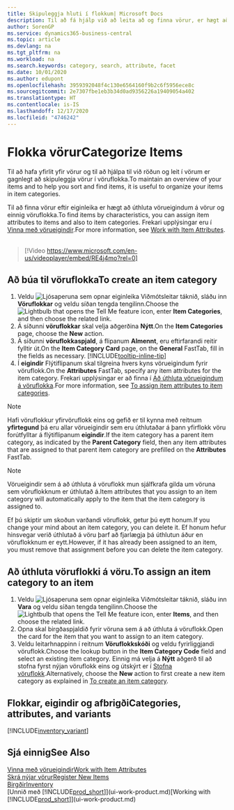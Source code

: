 ```yaml
---
title: Skipuleggja hluti í flokkum| Microsoft Docs
description: Til að fá hjálp við að leita að og finna vörur, er hægt að úthluta eiginleikum vöru og skipuleggja vörur í flokkum.
author: SorenGP
ms.service: dynamics365-business-central
ms.topic: article
ms.devlang: na
ms.tgt_pltfrm: na
ms.workload: na
ms.search.keywords: category, search, attribute, facet
ms.date: 10/01/2020
ms.author: edupont
ms.openlocfilehash: 3959392048f4c130e6564160f9b2c6f5956ece8c
ms.sourcegitcommit: 2e7307fbe1eb3b34d0ad9356226a19409054a402
ms.translationtype: HT
ms.contentlocale: is-IS
ms.lasthandoff: 12/17/2020
ms.locfileid: "4746242"
---
```

# <a name="categorize-items"></a><span data-ttu-id="14e4b-103">Flokka vörur</span><span class="sxs-lookup"><span data-stu-id="14e4b-103">Categorize Items</span></span>

<span data-ttu-id="14e4b-104">Til að hafa yfirlit yfir vörur og til að hjálpa til við röðun og leit í vörum er gagnlegt að skipuleggja vörur í vöruflokka.</span><span class="sxs-lookup"><span data-stu-id="14e4b-104">To maintain an overview of your items and to help you sort and find items, it is useful to organize your items in item categories.</span></span>

<span data-ttu-id="14e4b-105">Til að finna vörur eftir eiginleika er hægt að úthluta vörueigindum á vörur og einnig vöruflokka.</span><span class="sxs-lookup"><span data-stu-id="14e4b-105">To find items by characteristics, you can assign item attributes to items and also to item categories.</span></span> <span data-ttu-id="14e4b-106">Frekari upplýsingar eru í [Vinna með vörueigindir](inventory-how-work-item-attributes.md).</span><span class="sxs-lookup"><span data-stu-id="14e4b-106">For more information, see [Work with Item Attributes](inventory-how-work-item-attributes.md).</span></span>
<br><br>  

> [!Video https://www.microsoft.com/en-us/videoplayer/embed/RE4j4mo?rel=0]

## <a name="to-create-an-item-category"></a><span data-ttu-id="14e4b-107">Að búa til vöruflokka</span><span class="sxs-lookup"><span data-stu-id="14e4b-107">To create an item category</span></span>
1. <span data-ttu-id="14e4b-108">Veldu ![Ljósaperuna sem opnar eiginleika Viðmótsleitar](media/ui-search/search_small.png "Segðu mér hvað þú vilt gera") táknið, sláðu inn **Vöruflokkar** og veldu síðan tengda tengilinn.</span><span class="sxs-lookup"><span data-stu-id="14e4b-108">Choose the ![Lightbulb that opens the Tell Me feature](media/ui-search/search_small.png "Tell me what you want to do") icon, enter **Item Categories**, and then choose the related link.</span></span>
2. <span data-ttu-id="14e4b-109">Á síðunni **vöruflokkar** skal velja aðgerðina **Nýtt**.</span><span class="sxs-lookup"><span data-stu-id="14e4b-109">On the **Item Categories** page, choose the **New** action.</span></span>
3. <span data-ttu-id="14e4b-110">Á síðunni **vöruflokkaspjald**, á flipanum **Almennt**, eru eftirfarandi reitir fylltir út.</span><span class="sxs-lookup"><span data-stu-id="14e4b-110">On the **Item Category Card** page, on the **General** FastTab, fill in the fields as necessary.</span></span> [!INCLUDE[tooltip-inline-tip](includes/tooltip-inline-tip_md.md)]
4. <span data-ttu-id="14e4b-111">Í **eigindir** Flýtiflipanum skal tilgreina hvers kyns vörueigindum fyrir vöruflokk.</span><span class="sxs-lookup"><span data-stu-id="14e4b-111">On the **Attributes** FastTab, specify any item attributes for the item category.</span></span> <span data-ttu-id="14e4b-112">Frekari upplýsingar er að finna í [Að úthluta vörueigindum á vöruflokka](inventory-how-work-item-attributes.md#to-assign-item-attributes-to-item-categories).</span><span class="sxs-lookup"><span data-stu-id="14e4b-112">For more information, see [To assign item attributes to item categories](inventory-how-work-item-attributes.md#to-assign-item-attributes-to-item-categories).</span></span>

> [!NOTE]  
> <span data-ttu-id="14e4b-113">Hafi vöruflokkur yfirvöruflokk eins og gefið er til kynna með reitnum **yfirtegund** þá eru allar vörueigindir sem eru úthlutaðar á þann yfirflokk vöru forútfylltar á flýtiflipanum **eigindir**.</span><span class="sxs-lookup"><span data-stu-id="14e4b-113">If the item category has a parent item category, as indicated by the **Parent Category** field, then any item attributes that are assigned to that parent item category are prefilled on the **Attributes** FastTab.</span></span>

> [!NOTE]  
> <span data-ttu-id="14e4b-114">Vörueigindir sem á að úthluta á vöruflokk mun sjálfkrafa gilda um vöruna sem vöruflokknum er úthlutað á.</span><span class="sxs-lookup"><span data-stu-id="14e4b-114">Item attributes that you assign to an item category will automatically apply to the item that the item category is assigned to.</span></span>

<span data-ttu-id="14e4b-115">Ef þú skiptir um skoðun varðandi vöruflokk, getur þú eytt honum.</span><span class="sxs-lookup"><span data-stu-id="14e4b-115">If you change your mind about an item category, you can delete it.</span></span> <span data-ttu-id="14e4b-116">Ef honum hefur hinsvegar verið úthlutað á vöru þarf að fjarlægja þá úthlutun áður en vöruflokknum er eytt.</span><span class="sxs-lookup"><span data-stu-id="14e4b-116">However, if it has already been assigned to an item, you must remove that assignment before you can delete the item category.</span></span>

## <a name="to-assign-an-item-category-to-an-item"></a><span data-ttu-id="14e4b-117">Að úthluta vöruflokki á vöru.</span><span class="sxs-lookup"><span data-stu-id="14e4b-117">To assign an item category to an item</span></span>

1. <span data-ttu-id="14e4b-118">Veldu ![Ljósaperuna sem opnar eiginleika Viðmótsleitar](media/ui-search/search_small.png "Segðu mér hvað þú vilt gera") táknið, sláðu inn **Vara** og veldu síðan tengda tengilinn.</span><span class="sxs-lookup"><span data-stu-id="14e4b-118">Choose the ![Lightbulb that opens the Tell Me feature](media/ui-search/search_small.png "Tell me what you want to do") icon, enter **Items**, and then choose the related link.</span></span>
2. <span data-ttu-id="14e4b-119">Opna skal birgðaspjaldið fyrir vöruna sem á að úthluta á vöruflokk.</span><span class="sxs-lookup"><span data-stu-id="14e4b-119">Open the card for the item that you want to assign to an item category.</span></span>
3. <span data-ttu-id="14e4b-120">Veldu leitarhnappinn í reitnum **Vöruflokkskóði** og veldu fyrirliggjandi vöruflokk.</span><span class="sxs-lookup"><span data-stu-id="14e4b-120">Choose the lookup button in the **Item Category Code** field and select an existing item category.</span></span> <span data-ttu-id="14e4b-121">Einnig má velja á **Nýtt** aðgerð til að stofna fyrst nýjan vöruflokk eins og útskýrt er í [Stofna vöruflokk](inventory-how-categorize-items.md#to-create-an-item-category).</span><span class="sxs-lookup"><span data-stu-id="14e4b-121">Alternatively, choose the **New** action to first create a new item category as explained in [To create an item category](inventory-how-categorize-items.md#to-create-an-item-category).</span></span>

## <a name="categories-attributes-and-variants"></a><span data-ttu-id="14e4b-122">Flokkar, eigindir og afbrigði</span><span class="sxs-lookup"><span data-stu-id="14e4b-122">Categories, attributes, and variants</span></span>

[!INCLUDE[inventory_variant](includes/inventory_variant.md)]

## <a name="see-also"></a><span data-ttu-id="14e4b-123">Sjá einnig</span><span class="sxs-lookup"><span data-stu-id="14e4b-123">See Also</span></span>

[<span data-ttu-id="14e4b-124">Vinna með vörueigindir</span><span class="sxs-lookup"><span data-stu-id="14e4b-124">Work with Item Attributes</span></span>](inventory-how-work-item-attributes.md)  
[<span data-ttu-id="14e4b-125">Skrá nýjar vörur</span><span class="sxs-lookup"><span data-stu-id="14e4b-125">Register New Items</span></span>](inventory-how-register-new-items.md)  
[<span data-ttu-id="14e4b-126">Birgðir</span><span class="sxs-lookup"><span data-stu-id="14e4b-126">Inventory</span></span>](inventory-manage-inventory.md)  
<span data-ttu-id="14e4b-127">[Unnið með [!INCLUDE[prod_short](includes/prod_short.md)]](ui-work-product.md)</span><span class="sxs-lookup"><span data-stu-id="14e4b-127">[Working with [!INCLUDE[prod_short](includes/prod_short.md)]](ui-work-product.md)</span></span>
